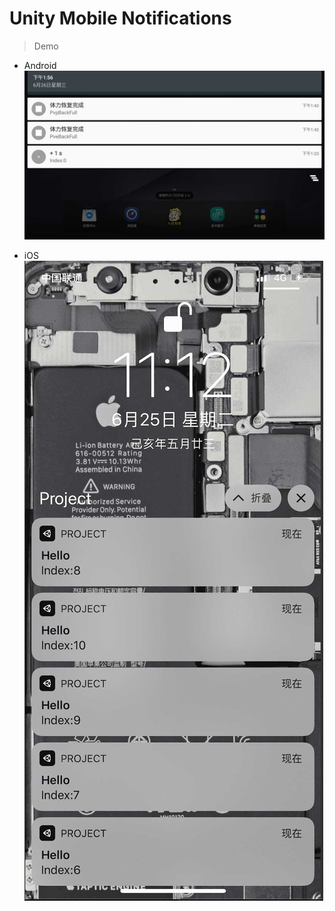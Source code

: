 # Unity Mobile Notifications

> Demo

* Android
![20190626135637](img/20190626135637.jpg)

* iOS
![WechatIMG21](img/WechatIMG21.jpg)